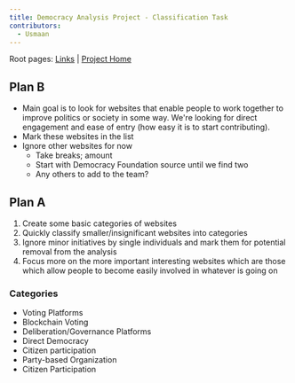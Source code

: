 ```yaml
---
title: Democracy Analysis Project - Classification Task
contributors:
  - Usmaan
---
```


Root pages: [Links](Democracy_Analysis_Project_-_Links.md) \|
[Project Home](Democracy_Analysis_Project.md)

## Plan B

- Main goal is to look for websites that enable people to work together
  to improve politics or society in some way. We're looking for direct
  engagement and ease of entry (how easy it is to start contributing).
- Mark these websites in the list
- Ignore other websites for now
  - Take breaks; amount
  - Start with Democracy Foundation source until we find two
  - Any others to add to the team?

## Plan A

1.  Create some basic categories of websites
2.  Quickly classify smaller/insignificant websites into categories
3.  Ignore minor initiatives by single individuals and mark them for
    potential removal from the analysis
4.  Focus more on the more important interesting websites which are
    those which allow people to become easily involved in whatever is
    going on

### Categories

- Voting Platforms
- Blockchain Voting
- Deliberation/Governance Platforms
- Direct Democracy
- Citizen participation
- Party-based Organization
- Citizen Participation
